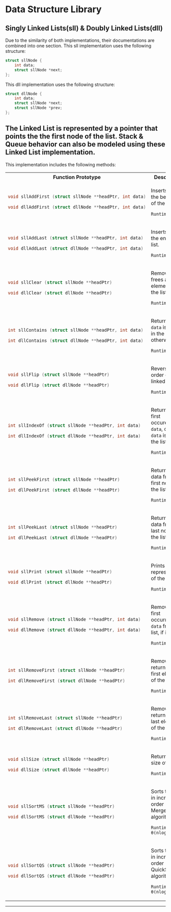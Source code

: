 # Data Structure Library 

## Singly Linked Lists(sll) & Doubly Linked Lists(dll)
Due to the similarity of both implementations, their documentations are combined into one section.
This sll implementation uses the following structure:
```c
struct sllNode {
	int data;
	struct sllNode *next;
};
```
This dll implementation uses the following structure:
```c
struct dllNode {
	int data;
	struct sllNode *next;
	struct sllNode *prev;
};
```
The Linked List is represented by a pointer that points the the first node of the list. Stack & Queue behavior can also be modeled using these Linked List implementation.
---
This implementation includes the following methods:

<table style="width:100%">
<colgroup>
<col style="width:50%">
</colgroup>

<tr>
<th>Function Prototype</th>
<th>Description</th>
</tr>

<tr>
<td>

```c
void sllAddFirst (struct sllNode **headPtr, int data)
```
```c
void dllAddFirst (struct dllNode **headPtr, int data)
```
</td>
<td>

Inserts `data` at the beginning of the list.

`Runtime: θ(1)`
</td>
</tr>

<tr>
<td>

```c
void sllAddLast (struct sllNode **headPtr, int data)
```
```c
void dllAddLast (struct dllNode **headPtr, int data)
```
</td>
<td>

Inserts `data` at the end of the list.

`Runtime: θ(n)`
</td>
</tr>

<tr>
<td>

```c
void sllClear (struct sllNode **headPtr)
```
```c
void dllClear (struct dllNode **headPtr)
```
</td>
<td>

Removes & frees all elements from the list.

`Runtime: θ(n)`
</td>
</tr>

<tr>
<td>

```c
int sllContains (struct sllNode **headPtr, int data)
```
```c
int dllContains (struct dllNode **headPtr, int data)
```
</td>
<td>

Returns 1 if `data` is found in the list, 0 otherwise.

`Runtime: θ(n)`
</td>
</tr>

<tr>
<td>

```c
void sllFlip (struct sllNode **headPtr)
```
```c
void dllFlip (struct dllNode **headPtr)
```
</td>
<td>

Reverses the order of the linked list.

`Runtime: θ(n)`
</td>
</tr>

<tr>
<td>

```c
int sllIndexOf (struct sllNode **headPtr, int data)
```
```c
int dllIndexOf (struct dllNode **headPtr, int data)
```
</td>
<td>

Returns the first occurence of `data`, or -1 if `data` is not in the list.

`Runtime: θ(n)`
</td>
</tr>

<tr>
<td>

```c
int sllPeekFirst (struct sllNode **headPtr)
```
```c
int dllPeekFirst (struct dllNode **headPtr)
```
</td>
<td>

Returns the data from the first node in the list.

`Runtime: θ(1)`
</td>
</tr>

<tr>
<td>

```c
int sllPeekLast (struct sllNode **headPtr)
```
```c
int dllPeekLast (struct dllNode **headPtr)
```
</td>
<td>

Returns the data from the last node in the list.

`Runtime: θ(n)`
</td>
</tr>

<tr>
<td>

```c
void sllPrint (struct sllNode **headPtr)
```
```c
void dllPrint (struct dllNode **headPtr)
```
</td>
<td>

Prints a string representation of the list.

`Runtime: θ(n)`
</td>
</tr>

<tr>
<td>

```c
void sllRemove (struct sllNode **headPtr, int data)
```
```c
void dllRemove (struct dllNode **headPtr, int data)
```
</td>
<td>

Removes the first occurrence of `data` from the list, if it exists.

`Runtime: θ(n)`
</td>
</tr>

<tr>
<td>

```c
int sllRemoveFirst (struct sllNode **headPtr)
```
```c
int dllRemoveFirst (struct dllNode **headPtr)
```
</td>
<td>

Removes and returns the first element of the list.

`Runtime: θ(1)`
</td>
</tr>

<tr>
<td>

```c
int sllRemoveLast (struct sllNode **headPtr)
```
```c
int dllRemoveLast (struct dllNode **headPtr)
```
</td>
<td>

Removes and returns the last element of the list.

`Runtime: θ(n)`
</td>
</tr>

<tr>
<td>

```c
void sllSize (struct sllNode **headPtr)
```
```c
void dllSize (struct dllNode **headPtr)
```
</td>
<td>

Returns the size of the list.

`Runtime: θ(n)`
</td>
</tr>

<tr>
<td>

```c
void sllSortMS (struct sllNode **headPtr)
```
```c
void dllSortMS (struct dllNode **headPtr)
```
</td>
<td>

Sorts the list in increasing order using MergeSort algorithm.

`Runtime: θ(nlog(n))`
</td>
</tr>

<tr>
<td>

```c
void sllSortQS (struct sllNode **headPtr)
```
```c
void dllSortQS (struct dllNode **headPtr)
```
</td>
<td>

Sorts the list in increasing order using QuickSort algorithm.

`Runtime: θ(nlog(n))`
</td>
</tr>

</table>

---

